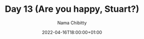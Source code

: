 ---
title: "Day 13 (Are you happy, Stuart?)"
episode: "13"
season: "1"
Description: "Day 13 of the Slack Hunger Games Podcast"
guid: "shg-13-fixed"
podcast: "shg/shg-13.mp3"
podcast_bytes: "05:10"
podcast_duration: "737280"
date: 2022-04-16T18:00:00+01:00

author: "Nama Chibitty"
aliases: []
categories: []
---